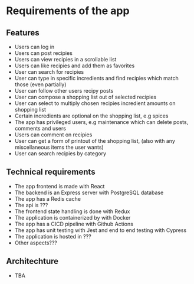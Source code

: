 # Requirements of the app

## Features
- Users can log in
- Users can post recipies
- Users can view recipies in a scrollable list
- Users can like recipies and add them as favorites
- User can search for recipies
- User can type in specific incredients and find recipies which match those (even partially)
- User can follow other users recipy posts
- User can compose a shopping list out of selected recipies
- User can select to multiply chosen recipies incredient amounts on shopping list
- Certain incredients are optional on the shopping list, e.g spices
- The app has privileged users, e.g maintenance which can delete posts, comments and users
- Users can comment on recipies
- User can get a form of printout of the shopping list, (also with any miscellaneous items the user wants)
- User can search recipies by category

## Technical requirements
- The app frontend is made with React
- The backend is an Express server with PostgreSQL database
- The app has a Redis cache
- The api is ???
- The frontend state handling is done with Redux
- The application is containerized by with Docker
- The app has a CICD pipeline with Github Actions
- The app has unit testing with Jest and end to end testing with Cypress
- The application is hosted in ???
- Other aspects???

## Architechture
- TBA
